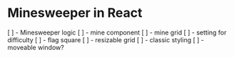 # Minesweeper in React

[ ] - Minesweeper logic
[ ] - mine component
[ ] - mine grid
[ ] - setting for difficulty
[ ] - flag square
[ ] - resizable grid
[ ] - classic styling
[ ] - moveable window?
